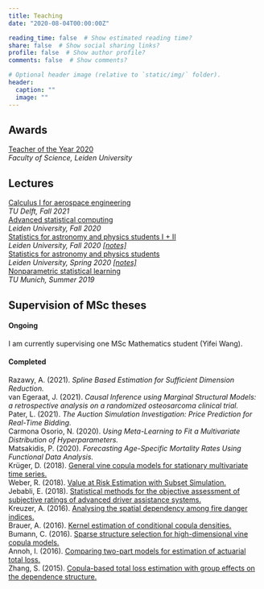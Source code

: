 ```yaml
---
title: Teaching
date: "2020-08-04T00:00:00Z"

reading_time: false  # Show estimated reading time?
share: false  # Show social sharing links?
profile: false  # Show author profile?
comments: false  # Show comments?

# Optional header image (relative to `static/img/` folder).
header:
  caption: ""
  image: ""
---
```


## Awards

[Teacher of the Year 2020](https://www.universiteitleiden.nl/science-talents-and-discoveries/teacher-of-the-year-award/thomas-nagler)  
*Faculty of Science, Leiden University*

## Lectures

[Calculus I for aerospace engineering](http://homepage.tudelft.nl/11r49/onderw0910/analyse1lr_en.html)   
*TU Delft, Fall 2021*  
[Advanced statistical computing](https://studiegids.universiteitleiden.nl/en/courses/97171/advanced-statistical-computing)  
*Leiden University, Fall 2020*  
[Statistics for astronomy and physics students I + II](https://studiegids.universiteitleiden.nl/en/courses/104509/statistics-an-part-1)  
*Leiden University, Fall 2020 [[notes]](../stan-2020.pdf)*   
[Statistics for astronomy and physics students](https://studiegids.universiteitleiden.nl/en/courses/81861/statistics-for-astronomy-and-physics-students)  
*Leiden University, Spring 2020 [\[notes\]](../stan-2020.pdf)*  
[Nonparametric statistical learning](https://campus.tum.de/tumonline/WBMODHB.wbShowMHBReadOnly?pKnotenNr=1621737&pOrgNr=14178)  
*TU Munich, Summer 2019*

<!-- ## Teaching assistant

[Analysis for computer scientists](https://campus.tum.de/tumonline/wbLv.wbShowLVDetail?pStpSpNr=950369579)  
*TU Munich, Winter 2018*   
[Stochastics for vocational school teachers](https://campus.tum.de/tumonline/wbLv.wbShowLVDetail?pStpSpNr=950343773&pSpracheNr=1)  
*TU Munich, Summer 2018*    
[Computational statistics](https://campus.tum.de/tumonline/wbLv.wbShowLVDetail?pStpSpNr=950342068&pSpracheNr=1)  
*TU Munich, Summer 2018*    
[Rank-based nonparametric statistics](https://campus.tum.de/tumonline/WBMODHB.wbShowMHBReadOnly?pKnotenNr=1196252&pOrgNr=14178)  
*TU Munich, Summer 2016*  

## Seminars for Master's students
[Functional data analysis](https://campus.tum.de/tumonline/wbLv.wbShowLVDetail?pStpSpNr=950313777)   
*TU Munich, Summer 2017*    
[Mathematical introduction to neural networks](https://www.ma.tum.de/Studium/AnsichtMasterDiplom?ID=376)  
*TU Munich, Winter 2016*    
[Nonparametric statistical methods](https://www.ma.tum.de/Studium/AnsichtMasterDiplom?ID=326)  
*TU Munich, Summer 2016* -->

## Supervision of MSc theses

#### Ongoing

I am currently supervising one MSc Mathematics student (Yifei Wang).

#### Completed


Razawy, A. (2021). *Spline Based Estimation for Sufficient Dimension Reduction.*   
van Egeraat, J. (2021). *Causal Inference using Marginal Structural Models: a retrospective analysis on a randomized osteosarcoma clinical trial.*   
Pater, L. (2021). *The Auction Simulation Investigation: Price Prediction for Real-Time Bidding.*     
Carmona Osorio, N. (2020). *Using Meta-Learning to Fit a Multivariate Distribution of Hyperparameters.*   
Matsakidis, P. (2020). *Forecasting Age-Specific Mortality Rates Using Functional Data Analysis.*   
Krüger, D. (2018).  [General vine copula models for stationary multivariate time series.](http://mediatum.ub.tum.de/node?id=1445782)   
Weber, R. (2018). [Value at Risk Estimation with Subset Simulation.](http://mediatum.ub.tum.de/node?id=1467381)    
Jebabli, E. (2018). [Statistical methods for the objective assessment of subjective ratings of advanced driver assistance systems.](http://mediatum.ub.tum.de/node?id=1518877)   
Kreuzer, A. (2016).  [Analysing the spatial dependency among fire danger indices.](https://mediatum.ub.tum.de/node?id=1338821)  
Brauer, A. (2016).  [Kernel estimation of conditional copula densities.](https://mediatum.ub.tum.de/doc/1342845/1342845.pdf)  
Bumann, C. (2016).  [Sparse structure selection for high-dimensional vine copula models.](https://mediatum.ub.tum.de/node?id=1338822)  
Annoh, I. (2016).  [Comparing two-part models for estimation of actuarial total loss.](https://mediatum.ub.tum.de/node?id=1338820)  
Zhang, S. (2015).  [Copula-based total loss estimation with group effects on the dependence
structure.](https://mediatum.ub.tum.de/node?id=1338819)
